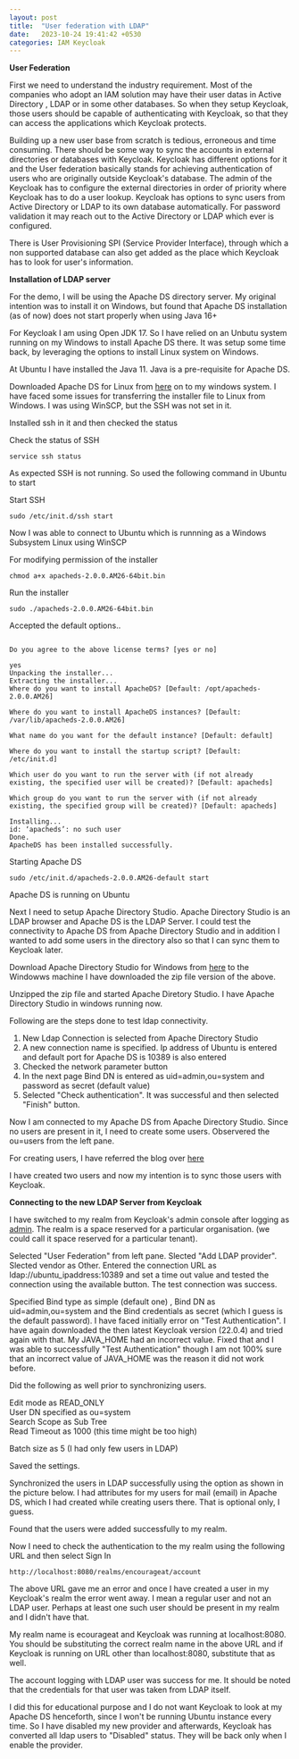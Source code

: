 ```yaml
---
layout: post
title:  "User federation with LDAP"
date:   2023-10-24 19:41:42 +0530
categories: IAM Keycloak
---
```


**User Federation**

First we need to understand the industry requirement. Most of the companies who adopt
an IAM solution may have their user datas in Active Directory , LDAP or in some other databases. So when they setup Keycloak, those users should be capable of authenticating with Keycloak, so that they can access the applications which Keycloak protects.

Building up a new user base from scratch is tedious, erroneous and time consuming. There should be some way to sync the accounts in external directories or databases with Keycloak. Keycloak has different options for it and the User federation basically stands for achieving authentication of users who are originally outside Keycloak's database. The admin of the Keycloak has to configure the external directories in order of priority where Keycloak has to do a user lookup. Keycloak has options to sync users from Active Directory or LDAP to its own database automatically. For password validation it may reach out to the Active Directory or LDAP which ever is configured.

There is User Provisioning SPI (Service Provider Interface), through which a non supported database can also get added as the place which Keycloak has to look for user's information. 

**Installation of LDAP server**

For the demo, I will be using the Apache DS directory server. My original intention was to install it on Windows, but found that Apache DS installation (as of now) does not start properly when using Java 16+

For Keycloak I am using Open JDK 17. So I have relied on an Unbutu system running on my Windows to install Apache DS there. It was setup some time back, by leveraging the options to install Linux system on Windows.

At Ubuntu I have installed the Java 11. Java is a pre-requisite for Apache DS.

Downloaded Apache DS for Linux from [here](https://directory.apache.org/apacheds/download/download-linux-bin.html) on to my windows system.
I have faced some issues for transferring the installer file to Linux from Windows. I was using WinSCP, but the SSH was not set in it.

Installed ssh in it and then checked the status

Check the status of SSH
```
service ssh status
```
As expected SSH is not running. So used the following command in Ubuntu to start

Start SSH

```
sudo /etc/init.d/ssh start
```
Now I was able to connect to Ubuntu which is runnning as a Windows Subsystem Linux using WinSCP

For modifying permission of the installer   

```
chmod a+x apacheds-2.0.0.AM26-64bit.bin
```

Run the installer
```
sudo ./apacheds-2.0.0.AM26-64bit.bin
```
Accepted the default options..
```

Do you agree to the above license terms? [yes or no]

yes
Unpacking the installer...
Extracting the installer...
Where do you want to install ApacheDS? [Default: /opt/apacheds-2.0.0.AM26]

Where do you want to install ApacheDS instances? [Default: /var/lib/apacheds-2.0.0.AM26]

What name do you want for the default instance? [Default: default]

Where do you want to install the startup script? [Default: /etc/init.d]

Which user do you want to run the server with (if not already existing, the specified user will be created)? [Default: apacheds]

Which group do you want to run the server with (if not already existing, the specified group will be created)? [Default: apacheds]

Installing...
id: ‘apacheds’: no such user
Done.
ApacheDS has been installed successfully.
```

Starting Apache DS
```
sudo /etc/init.d/apacheds-2.0.0.AM26-default start
```
Apache DS is running on Ubuntu

Next I need to setup Apache Directory Studio. Apache Directory Studio is an LDAP browser and Apache DS is the LDAP Server. I could test the connectivity to Apache DS from Apache Directory Studio and in addition I wanted to add some users in the directory also so that I can sync them to Keycloak later.

Download Apache Directory Studio for Windows from [here](https://directory.apache.org/studio/download/download-windows.html) to the Windowws machine
I have downloaded the zip file version of the above.

Unzipped the zip file and started Apache Diretory Studio. I have Apache Directory Studio in windows running now. 


Following are the steps done to test ldap connectivity.
  
1. New Ldap Connection is selected from Apache Directory Studio
2. A new connection name is specified. Ip address of Ubuntu is entered and default port for Apache DS is  10389 is also entered
3. Checked the network parameter button
4. In the next page Bind DN is entered as uid=admin,ou=system and password as secret (default value) 
5. Selected "Check authentication". It was successful and then selected "Finish" button. 

Now I am connected to my Apache DS from Apache Directory Studio. Since no users are present in it, I need to create some users. Observered the ou=users from the left pane.

For creating users, I have referred the blog over [here](http://opendesignarch.blogspot.com/2012/12/adding-new-user-to-apacheds-using.html)

I have created two users and now my intention is to sync those users with Keycloak.

**Connecting to the new LDAP Server from Keycloak**

I have switched to my realm from Keycloak's admin console after logging as [admin](http://localhost:8080/admin). The realm is a space reserved for a particular organisation. (we could call it space reserved for a particular tenant).

Selected "User Federation" from left pane. Slected "Add LDAP provider". Slected vendor as Other. Entered the connection URL as ldap://ubuntu_ipaddress:10389 and set a time out value and tested the connection using the available button. The test connection was success.

Specified Bind type as simple (default one) , Bind DN as uid=admin,ou=system and the Bind credentials as secret (which I guess is the default password). I have faced initially error on "Test Authentication". I have again downloaded the then latest Keycloak version (22.0.4) and tried again with that. My JAVA_HOME had an incorrect value. Fixed that and I was able to successfully "Test Authentication" though I am not 100% sure that an incorrect value of JAVA_HOME was the reason it did not work before.

Did the following as well prior to synchronizing users. 

Edit mode as READ_ONLY  
User DN specified as ou=system  
Search Scope as Sub Tree  
Read Timeout as 1000 (this time might be too high)  

Batch size as 5 (I had only few users in LDAP)

Saved the settings.

Synchronized the users in LDAP successfully using the option as shown in the picture below. I had attributes for my users for mail (email) in Apache DS, which I had created while creating users there. That is optional only, I guess.
<!---
![User Federation](./iam-keycloak/userfed.png)
--->

Found that the users were added successfully to my realm.

Now I need to check the authentication to the my realm using the following URL and then select Sign In
```
http://localhost:8080/realms/encourageat/account
```
The above URL gave me an error and once I have created a user in my Keycloak's realm  the error went away. I mean a regular user and not an LDAP user. Perhaps at least one such user should be present in my realm and I didn't have that.

My realm name is ecourageat and Keycloak was running at localhost:8080. You should be substituting the correct realm name in the above URL and if Keycloak is running on URL other than localhost:8080, substitute that as well.

The account logging with LDAP user was success for me. It should be noted that the credentials for that user was taken from LDAP itself. 

I did this for educational purpose and I do not want Keycloak to look at my Apache DS henceforth, since I won't be running Ubuntu instance every time. So I have disabled my new provider and afterwards, Keycloak has converted all ldap users to "Disabled" status. They will be back only when I enable the provider.

<!---
Reference:   
https://medium.com/keycloak/apache-ds-ldap-as-user-federation-in-keycloak-5978838d53c0
--->
